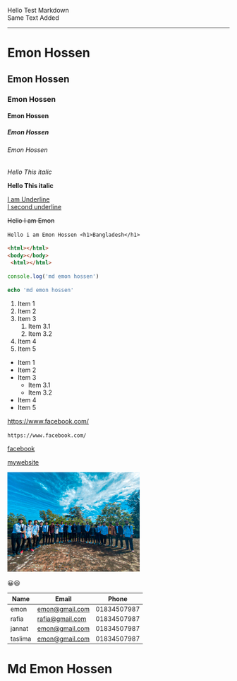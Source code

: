 <!-- ---Markdown---->
<!-- 1. what & why README.md? -->
<!-- 2. How to make a comment -->
<!-- 3. Normal text & new line  -->
<!-- 4. Horizontal rule  -->
<!-- 5. Headings -->
<!-- 6. Paragraph -->
<!-- 7. italic -->
<!-- 8. bold -->
<!-- 9. strikethrough -->
<!-- 10. inline code block -->
<!-- 11. Multiple line code block -->
<!-- 12. List -->
<!-- 13. Link -->
<!-- 14. Image -->
<!-- 15. Emoji -->
<!-- 16. Table  --> 


<!-- Normal text and new line  -->
Hello Test Markdown </br>
Same Text Added

<!-- Horijonal Line  -->
--- 

<!-- Heading  -->
# Emon Hossen
## Emon Hossen
### Emon Hossen
#### Emon Hossen
##### Emon Hossen
###### Emon Hossen

<!-- italic  -->
_Hello This italic_  

<!-- Blod -->
__Hello This italic__

<!-- underline  -->
 <u>I am Underline</u>  
 <ins>I second underline </ins>

 <!-- Strinkrthongth -->
 ~~Hello I am Emon~~

 <!-- Inline Code Block  -->
 `Hello i am Emon Hossen <h1>Bangladesh</h1>`

 <!-- Multiline Code Block -->
 ```html
 <html></html>
 <body></body>
  <html></html>
 ```

  ```js
 console.log('md emon hossen')
 ```

  ```php
 echo 'md emon hossen'
 ```

 <!--Order List  -->
 1. Item 1
 2. Item 2
 3. Item 3
    1. Item 3.1
    1. Item 3.2
 4. Item 4
 5. Item 5


  <!--Unorder List  -->
- Item 1
- Item 2
- Item 3
    - Item 3.1
    - Item 3.2
- Item 4
- Item 5


<!-- Automactic Link  -->
https://www.facebook.com/


<!-- Diable Link  -->
`https://www.facebook.com/`

<!-- Markdown Link  -->
[facebook](https://www.facebook.com/)

<!-- Muliple Link  -->
[facebook1]:https://www.facebook.com/
[facebook2]:https://www.facebook.com/
[facebook3]:https://www.facebook.com/

[mywebsite][facebook1]

<!-- Image -->
<!-- ![profile](./images/IMG-20211209-WA0015.jpg) -->

<img src="./images/IMG-20211209-WA0015.jpg" width="300px" title="profile-image"/>

<!-- Emoji  -->
😀😆

<!-- Table  -->
| Name | Email | Phone |
|------|-------|-------|
|emon|emon@gmail.com|01834507987|
|rafia|rafia@gmail.com|01834507987|
|jannat|emon@gmail.com|01834507987|
|taslima|emon@gmail.com|01834507987|
# Md Emon Hossen
